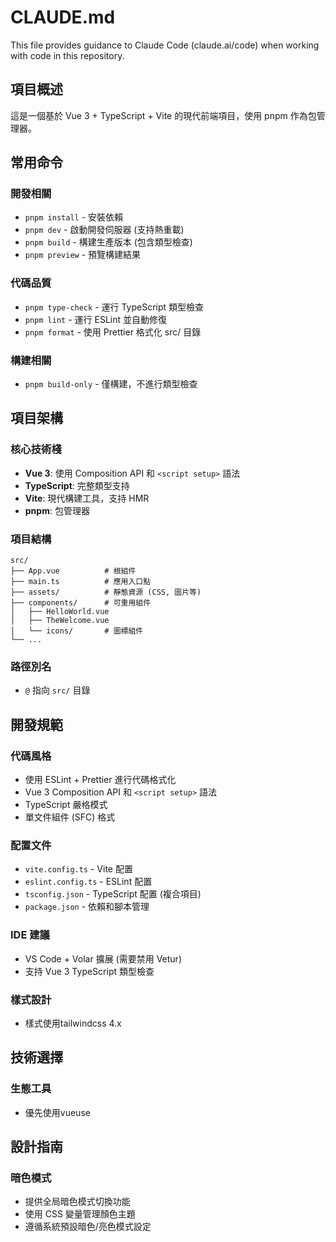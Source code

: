 # CLAUDE.md

This file provides guidance to Claude Code (claude.ai/code) when working with code in this repository.

## 項目概述
這是一個基於 Vue 3 + TypeScript + Vite 的現代前端項目，使用 pnpm 作為包管理器。

## 常用命令

### 開發相關
- `pnpm install` - 安裝依賴
- `pnpm dev` - 啟動開發伺服器 (支持熱重載)
- `pnpm build` - 構建生產版本 (包含類型檢查)
- `pnpm preview` - 預覽構建結果

### 代碼品質
- `pnpm type-check` - 運行 TypeScript 類型檢查
- `pnpm lint` - 運行 ESLint 並自動修復
- `pnpm format` - 使用 Prettier 格式化 src/ 目錄

### 構建相關
- `pnpm build-only` - 僅構建，不進行類型檢查

## 項目架構

### 核心技術棧
- **Vue 3**: 使用 Composition API 和 `<script setup>` 語法
- **TypeScript**: 完整類型支持
- **Vite**: 現代構建工具，支持 HMR
- **pnpm**: 包管理器

### 項目結構
```
src/
├── App.vue          # 根組件
├── main.ts          # 應用入口點
├── assets/          # 靜態資源 (CSS, 圖片等)
├── components/      # 可重用組件
│   ├── HelloWorld.vue
│   ├── TheWelcome.vue
│   └── icons/       # 圖標組件
└── ...
```

### 路徑別名
- `@` 指向 `src/` 目錄

## 開發規範

### 代碼風格
- 使用 ESLint + Prettier 進行代碼格式化
- Vue 3 Composition API 和 `<script setup>` 語法
- TypeScript 嚴格模式
- 單文件組件 (SFC) 格式

### 配置文件
- `vite.config.ts` - Vite 配置
- `eslint.config.ts` - ESLint 配置
- `tsconfig.json` - TypeScript 配置 (複合項目)
- `package.json` - 依賴和腳本管理

### IDE 建議
- VS Code + Volar 擴展 (需要禁用 Vetur)
- 支持 Vue 3 TypeScript 類型檢查

### 樣式設計
- 樣式使用tailwindcss 4.x

## 技術選擇

### 生態工具
- 優先使用vueuse

## 設計指南

### 暗色模式
- 提供全局暗色模式切換功能
- 使用 CSS 變量管理顏色主題
- 遵循系統預設暗色/亮色模式設定